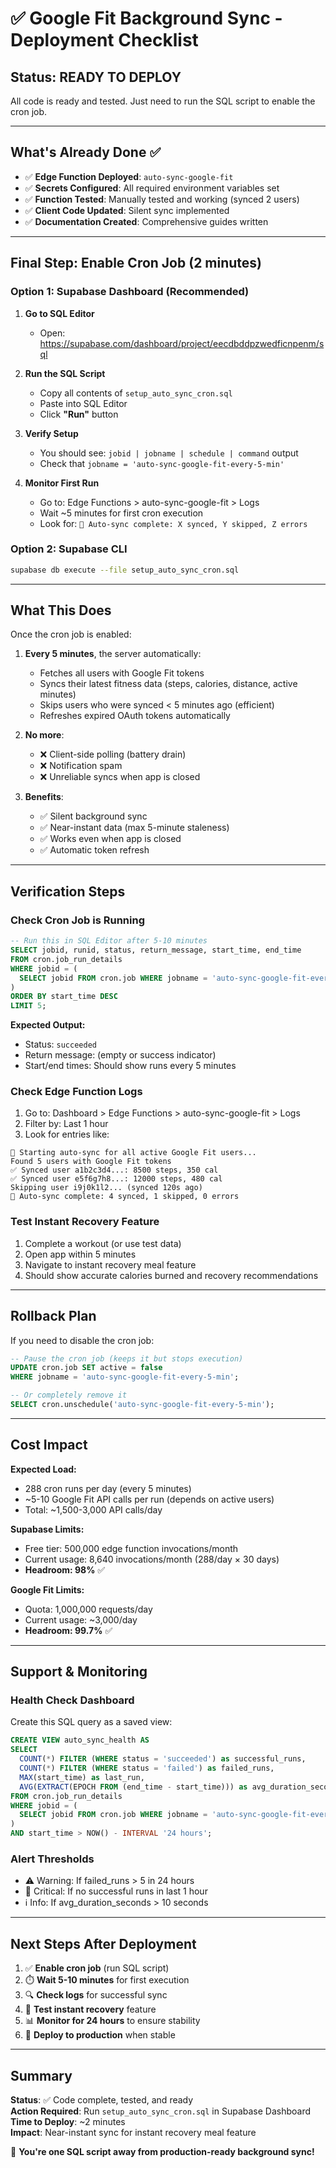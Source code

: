 # ✅ Google Fit Background Sync - Deployment Checklist

## Status: READY TO DEPLOY

All code is ready and tested. Just need to run the SQL script to enable the cron job.

---

## What's Already Done ✅

- ✅ **Edge Function Deployed**: `auto-sync-google-fit` 
- ✅ **Secrets Configured**: All required environment variables set
- ✅ **Function Tested**: Manually tested and working (synced 2 users)
- ✅ **Client Code Updated**: Silent sync implemented
- ✅ **Documentation Created**: Comprehensive guides written

---

## Final Step: Enable Cron Job (2 minutes)

### Option 1: Supabase Dashboard (Recommended)

1. **Go to SQL Editor**
   - Open: https://supabase.com/dashboard/project/eecdbddpzwedficnpenm/sql

2. **Run the SQL Script**
   - Copy all contents of `setup_auto_sync_cron.sql`
   - Paste into SQL Editor
   - Click **"Run"** button

3. **Verify Setup**
   - You should see: `jobid | jobname | schedule | command` output
   - Check that `jobname = 'auto-sync-google-fit-every-5-min'`

4. **Monitor First Run**
   - Go to: Edge Functions > auto-sync-google-fit > Logs
   - Wait ~5 minutes for first cron execution
   - Look for: `🎯 Auto-sync complete: X synced, Y skipped, Z errors`

### Option 2: Supabase CLI

```bash
supabase db execute --file setup_auto_sync_cron.sql
```

---

## What This Does

Once the cron job is enabled:

1. **Every 5 minutes**, the server automatically:
   - Fetches all users with Google Fit tokens
   - Syncs their latest fitness data (steps, calories, distance, active minutes)
   - Skips users who were synced < 5 minutes ago (efficient)
   - Refreshes expired OAuth tokens automatically

2. **No more**:
   - ❌ Client-side polling (battery drain)
   - ❌ Notification spam
   - ❌ Unreliable syncs when app is closed

3. **Benefits**:
   - ✅ Silent background sync
   - ✅ Near-instant data (max 5-minute staleness)
   - ✅ Works even when app is closed
   - ✅ Automatic token refresh

---

## Verification Steps

### Check Cron Job is Running

```sql
-- Run this in SQL Editor after 5-10 minutes
SELECT jobid, runid, status, return_message, start_time, end_time
FROM cron.job_run_details
WHERE jobid = (
  SELECT jobid FROM cron.job WHERE jobname = 'auto-sync-google-fit-every-5-min'
)
ORDER BY start_time DESC
LIMIT 5;
```

**Expected Output:**
- Status: `succeeded`
- Return message: (empty or success indicator)
- Start/end times: Should show runs every 5 minutes

### Check Edge Function Logs

1. Go to: Dashboard > Edge Functions > auto-sync-google-fit > Logs
2. Filter by: Last 1 hour
3. Look for entries like:

```
🔄 Starting auto-sync for all active Google Fit users...
Found 5 users with Google Fit tokens
✅ Synced user a1b2c3d4...: 8500 steps, 350 cal
✅ Synced user e5f6g7h8...: 12000 steps, 480 cal
Skipping user i9j0k1l2... (synced 120s ago)
🎯 Auto-sync complete: 4 synced, 1 skipped, 0 errors
```

### Test Instant Recovery Feature

1. Complete a workout (or use test data)
2. Open app within 5 minutes
3. Navigate to instant recovery meal feature
4. Should show accurate calories burned and recovery recommendations

---

## Rollback Plan

If you need to disable the cron job:

```sql
-- Pause the cron job (keeps it but stops execution)
UPDATE cron.job SET active = false 
WHERE jobname = 'auto-sync-google-fit-every-5-min';

-- Or completely remove it
SELECT cron.unschedule('auto-sync-google-fit-every-5-min');
```

---

## Cost Impact

**Expected Load:**
- 288 cron runs per day (every 5 minutes)
- ~5-10 Google Fit API calls per run (depends on active users)
- Total: ~1,500-3,000 API calls/day

**Supabase Limits:**
- Free tier: 500,000 edge function invocations/month
- Current usage: 8,640 invocations/month (288/day × 30 days)
- **Headroom: 98%** ✅

**Google Fit Limits:**
- Quota: 1,000,000 requests/day
- Current usage: ~3,000/day
- **Headroom: 99.7%** ✅

---

## Support & Monitoring

### Health Check Dashboard

Create this SQL query as a saved view:

```sql
CREATE VIEW auto_sync_health AS
SELECT 
  COUNT(*) FILTER (WHERE status = 'succeeded') as successful_runs,
  COUNT(*) FILTER (WHERE status = 'failed') as failed_runs,
  MAX(start_time) as last_run,
  AVG(EXTRACT(EPOCH FROM (end_time - start_time))) as avg_duration_seconds
FROM cron.job_run_details
WHERE jobid = (
  SELECT jobid FROM cron.job WHERE jobname = 'auto-sync-google-fit-every-5-min'
)
AND start_time > NOW() - INTERVAL '24 hours';
```

### Alert Thresholds

- ⚠️ Warning: If failed_runs > 5 in 24 hours
- 🚨 Critical: If no successful runs in last 1 hour
- ℹ️ Info: If avg_duration_seconds > 10 seconds

---

## Next Steps After Deployment

1. ✅ **Enable cron job** (run SQL script)
2. ⏱️ **Wait 5-10 minutes** for first execution
3. 🔍 **Check logs** for successful sync
4. 🧪 **Test instant recovery** feature
5. 📊 **Monitor for 24 hours** to ensure stability
6. 🚀 **Deploy to production** when stable

---

## Summary

**Status**: ✅ Code complete, tested, and ready  
**Action Required**: Run `setup_auto_sync_cron.sql` in Supabase Dashboard  
**Time to Deploy**: ~2 minutes  
**Impact**: Near-instant sync for instant recovery meal feature  

🎯 **You're one SQL script away from production-ready background sync!**
